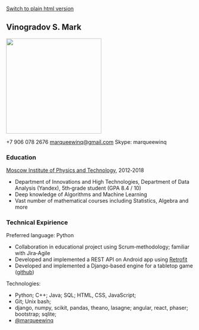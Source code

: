 <a href = 'http://marqueewinq.github.io'> Switch to plain html version </a>

## Vinogradov S. Mark

<img src = 'http://i.imgur.com/C45IGiJ.jpg' height = '256px'>

+7 906 078 2676
<a href = "mailto:marqueewinq@gmail.com">marqueewinq@gmail.com</a>
Skype: marqueewinq

### Education

<a href = '​mipt.ru/en/'>Moscow Institute of Physics and Technology</a>, 2012‐2018
 
 * Department of Innovations and High Technologies, Department of Data Analysis (Yandex), 5th‐grade student (GPA 8.4 / 10)
 * Deep knowledge of Algorithms and Machine Learning
 * Vast number of mathematical courses including Statistics, Algebra and more

### Technical Expirience

Preferred language: Python

 * Collaboration in educational project using Scrum‐methodology; familiar with Jira‐Agile
 * Developed and implemented a REST API on Android app using <a href = 'http://square.github.io/retrofit/'> Retrofit </a>
 * Developed and implemented a Django‐based engine for a tabletop game (<a href = 'http://github.com/XcomConvent/xcom40k-shades/'>github</a>)

Technologies:

 * Python; C++; Java; SQL; HTML, CSS, JavaScript;
 * Git; Unix bash;
 * django, numpy, scikit, pandas, theano, lasagne; angular, react, phaser; bootstrap; sqlite;
 * <a href = 'github.com/marqueewinq'>@marqueewinq</a>